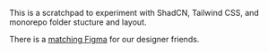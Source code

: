 This is a scratchpad to experiment with ShadCN, Tailwind CSS, and monorepo folder stucture and layout.

There is a [matching Figma](https://www.figma.com/community/file/1333848637032170061) for our designer friends.

